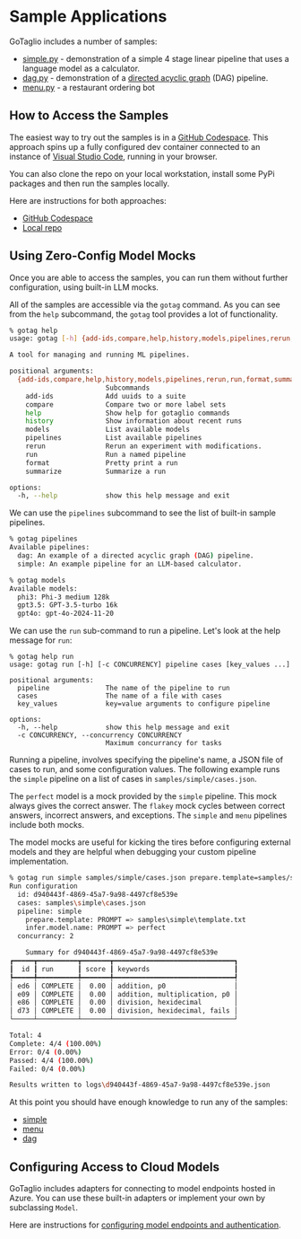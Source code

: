 # Sample Applications

GoTaglio includes a number of samples:
* [simple.py](../samples/simple/simple.py) - demonstration of a simple 4 stage linear pipeline that uses a language model as a calculator.
* [dag.py](../samples/dag/dag.py) - demonstration of a [directed acyclic graph](https://en.wikipedia.org/wiki/Directed_acyclic_graph) (DAG) pipeline.
* [menu.py](../samples/menu/menu.py) - a restaurant ordering bot

## How to Access the Samples

The easiest way to try out the samples is in a [GitHub Codespace](https://github.com/features/codespaces). This approach spins up a fully configured dev container connected to an instance of [Visual Studio Code](https://code.visualstudio.com/), running in your browser.

You can also clone the repo on your local workstation, install some PyPi packages and then run the samples locally.

Here are instructions for both approaches:
* [GitHub Codespace](codespaces.md)
* [Local repo](clone.md)

## Using Zero-Config Model Mocks

Once you are able to access the samples, you can run them without further configuration, using built-in LLM mocks.

All of the samples are accessible via the `gotag` command.
As you can see from the `help` subcommand, the `gotag` tool provides a lot of functionality.

~~~sh
% gotag help
usage: gotag [-h] {add-ids,compare,help,history,models,pipelines,rerun,run,format,summarize} ...

A tool for managing and running ML pipelines.

positional arguments:
  {add-ids,compare,help,history,models,pipelines,rerun,run,format,summarize}
                        Subcommands
    add-ids             Add uuids to a suite
    compare             Compare two or more label sets
    help                Show help for gotaglio commands
    history             Show information about recent runs
    models              List available models
    pipelines           List available pipelines
    rerun               Rerun an experiment with modifications.
    run                 Run a named pipeline
    format              Pretty print a run
    summarize           Summarize a run

options:
  -h, --help            show this help message and exit
~~~

We can use the `pipelines` subcommand to see the list of built-in sample pipelines.

~~~sh
% gotag pipelines
Available pipelines:
  dag: An example of a directed acyclic graph (DAG) pipeline.
  simple: An example pipeline for an LLM-based calculator.

% gotag models
Available models:
  phi3: Phi-3 medium 128k
  gpt3.5: GPT-3.5-turbo 16k
  gpt4o: gpt-4o-2024-11-20
~~~

We can use the `run` sub-command to run a pipeline. Let's look at the help message for `run`:
~~~
% gotag help run
usage: gotag run [-h] [-c CONCURRENCY] pipeline cases [key_values ...]

positional arguments:
  pipeline              The name of the pipeline to run
  cases                 The name of a file with cases
  key_values            key=value arguments to configure pipeline

options:
  -h, --help            show this help message and exit
  -c CONCURRENCY, --concurrency CONCURRENCY
                        Maximum concurrancy for tasks
~~~

Running a pipeline, involves specifying the pipeline's name, a JSON file of cases to run, and some configuration values. The following example runs the `simple` pipeline on a list of cases in `samples/simple/cases.json`.

The `perfect` model is a mock provided by the `simple` pipeline. This mock always gives the correct answer. The `flakey` mock cycles between correct answers, incorrect answers, and exceptions. The `simple` and `menu` pipelines include both mocks.

The model mocks are useful for kicking the tires before configuring external models and they are helpful when debugging your custom pipeline implementation.

~~~sh
% gotag run simple samples/simple/cases.json prepare.template=samples/simple/template.txt infer.model.name=perfect
Run configuration
  id: d940443f-4869-45a7-9a98-4497cf8e539e
  cases: samples\simple\cases.json
  pipeline: simple
    prepare.template: PROMPT => samples\simple\template.txt
    infer.model.name: PROMPT => perfect
  concurrancy: 2

    Summary for d940443f-4869-45a7-9a98-4497cf8e539e                                                                                                 
┏━━━━━┳━━━━━━━━━━┳━━━━━━━┳━━━━━━━━━━━━━━━━━━━━━━━━━━━━━━┓
┃  id ┃ run      ┃ score ┃ keywords                     ┃
┡━━━━━╇━━━━━━━━━━╇━━━━━━━╇━━━━━━━━━━━━━━━━━━━━━━━━━━━━━━┩
│ ed6 │ COMPLETE │  0.00 │ addition, p0                 │
│ e09 │ COMPLETE │  0.00 │ addition, multiplication, p0 │
│ e86 │ COMPLETE │  0.00 │ division, hexidecimal        │
│ d73 │ COMPLETE │  0.00 │ division, hexidecimal, fails │
└─────┴──────────┴───────┴──────────────────────────────┘

Total: 4
Complete: 4/4 (100.00%)
Error: 0/4 (0.00%)
Passed: 4/4 (100.00%)
Failed: 0/4 (0.00%)

Results written to logs\d940443f-4869-45a7-9a98-4497cf8e539e.json
~~~

At this point you should have enough knowledge to run any of the samples:
* [simple](simple.md)
* [menu](menu.md)
* [dag](dag.md)

## Configuring Access to Cloud Models

GoTaglio includes adapters for connecting to model endpoints hosted in Azure. You can use these built-in adapters or implement your own by subclassing `Model`.

Here are instructions for [configuring model endpoints and authentication](models.md).
